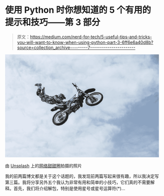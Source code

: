 # 使用 Python 时你想知道的 5 个有用的提示和技巧——第 3 部分

> 原文：<https://medium.com/nerd-for-tech/5-useful-tips-and-tricks-you-will-want-to-know-when-using-python-part-3-6ff6e6a40d8b?source=collection_archive---------7----------------------->

![](img/30a3e3c97d29d140d8f2e209e5635b06.png)

由 [Unsplash](https://unsplash.com?utm_source=medium&utm_medium=referral) 上的[网络甜甜圈](https://unsplash.com/@webdonut?utm_source=medium&utm_medium=referral)拍摄的照片

我的前两篇博文都是关于这个话题的，我发现前两篇写起来很有趣，所以我决定写第三篇。我将分享另外五个我认为非常有用和简单的小技巧，它们真的不需要解释。首先，我们将介绍解包，特别是使用星号或星号运算符(*)…